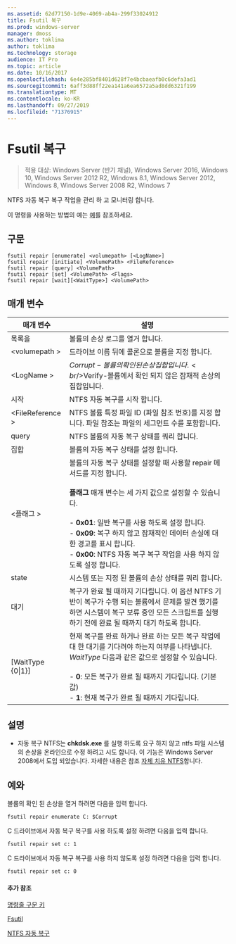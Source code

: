 ```yaml
---
ms.assetid: 62d77150-1d9e-4069-ab4a-299f33024912
title: Fsutil 복구
ms.prod: windows-server
manager: dmoss
ms.author: toklima
author: toklima
ms.technology: storage
audience: IT Pro
ms.topic: article
ms.date: 10/16/2017
ms.openlocfilehash: 6e4e285bf8401d628f7e4bcbaeafb0c6defa3ad1
ms.sourcegitcommit: 6aff3d88ff22ea141a6ea6572a5ad8dd6321f199
ms.translationtype: MT
ms.contentlocale: ko-KR
ms.lasthandoff: 09/27/2019
ms.locfileid: "71376915"
---
```

# <a name="fsutil-repair"></a>Fsutil 복구
>적용 대상: Windows Server (반기 채널), Windows Server 2016, Windows 10, Windows Server 2012 R2, Windows 8.1, Windows Server 2012, Windows 8, Windows Server 2008 R2, Windows 7

NTFS 자동 복구 복구 작업을 관리 하 고 모니터링 합니다.

이 명령을 사용하는 방법의 예는 [예](#BKMK_examples)를 참조하세요.

## <a name="syntax"></a>구문

```
fsutil repair [enumerate] <volumepath> [<LogName>]
fsutil repair [initiate] <VolumePath> <FileReference>
fsutil repair [query] <VolumePath>
fsutil repair [set] <VolumePath> <Flags>
fsutil repair [wait][<WaitType>] <VolumePath>

```

## <a name="parameters"></a>매개 변수

|매개 변수|설명|
|-------------|---------------|
|목록을|볼륨의 손상 로그를 열거 합니다.|
|\<volumepath >|드라이브 이름 뒤에 콜론으로 볼륨을 지정 합니다.|
|\<LogName >|$Corrupt-볼륨의 확인 된 손상 집합입니다.<br />$Verify-볼륨에서 확인 되지 않은 잠재적 손상의 집합입니다.|
|시작|NTFS 자동 복구를 시작 합니다.|
|\<FileReference >|NTFS 볼륨 특정 파일 ID (파일 참조 번호)를 지정 합니다. 파일 참조는 파일의 세그먼트 수를 포함합니다.|
|query|NTFS 볼륨의 자동 복구 상태를 쿼리 합니다.|
|집합|볼륨의 자동 복구 상태를 설정 합니다.|
|\<플래그 >|볼륨의 자동 복구 상태를 설정할 때 사용할 repair 메서드를 지정 합니다.<br /><br />**플래그** 매개 변수는 세 가지 값으로 설정할 수 있습니다.<br /><br />-   **0x01**: 일반 복구를 사용 하도록 설정 합니다.<br />-   **0x09**: 복구 하지 않고 잠재적인 데이터 손실에 대 한 경고를 표시 합니다.<br />-   **0x00**: NTFS 자동 복구 복구 작업을 사용 하지 않도록 설정 합니다.|
|state|시스템 또는 지정 된 볼륨의 손상 상태를 쿼리 합니다.|
|대기|복구가 완료 될 때까지 기다립니다. 이 옵션 NTFS 기반이 복구가 수행 되는 볼륨에서 문제를 발견 했기를 하면 시스템이 복구 보류 중인 모든 스크립트를 실행 하기 전에 완료 될 때까지 대기 하도록 합니다.|
|[WaitType {0&#124;1}]|현재 복구를 완료 하거나 완료 하는 모든 복구 작업에 대 한 대기를 기다려야 하는지 여부를 나타냅니다. *WaitType* 다음과 같은 값으로 설정할 수 있습니다.<br /><br />-   **0**: 모든 복구가 완료 될 때까지 기다립니다. (기본값)<br />-   **1**: 현재 복구가 완료 될 때까지 기다립니다.|

## <a name="remarks"></a>설명

-   자동 복구 NTFS는 **chkdsk.exe** 를 실행 하도록 요구 하지 않고 ntfs 파일 시스템의 손상을 온라인으로 수정 하려고 시도 합니다. 이 기능은 Windows Server 2008에서 도입 되었습니다. 자세한 내용은 참조 [자체 치유 NTFS](https://go.microsoft.com/fwlink/?LinkID=165401)합니다.

## <a name="BKMK_examples"></a>예와

볼륨의 확인 된 손상을 열거 하려면 다음을 입력 합니다.

```
fsutil repair enumerate C: $Corrupt 
```

C 드라이브에서 자동 복구 복구를 사용 하도록 설정 하려면 다음을 입력 합니다.

```
fsutil repair set c: 1
```

C 드라이브에서 자동 복구 복구를 사용 하지 않도록 설정 하려면 다음을 입력 합니다.

```
fsutil repair set c: 0
```

#### <a name="additional-references"></a>추가 참조
[명령줄 구문 키](Command-Line-Syntax-Key.md)

[Fsutil](Fsutil.md)

[NTFS 자동 복구](https://go.microsoft.com/fwlink/?LinkID=165401)



